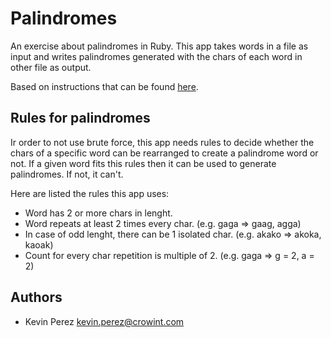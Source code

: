 Palindromes
===================

An exercise about palindromes in Ruby. This app takes words in a file as input and writes palindromes generated with the chars of each word in other file as output.

Based on instructions that can be found [here](https://gist.github.com/FerPerales/a210e65b729c342db7bf).

Rules for palindromes
---------------------
Ir order to not use brute force, this app needs rules to decide whether the chars of a specific word can be rearranged to create a palindrome word or not. If a given word fits this rules then it can be used to generate palindromes. If not, it can't.

Here are listed the rules this app uses:
* Word has 2 or more chars in lenght.
* Word repeats at least 2 times every char. (e.g. gaga => gaag, agga)
* In case of odd lenght, there can be 1 isolated char. (e.g. akako => akoka, kaoak)
* Count for every char repetition is multiple of 2. (e.g. gaga => g = 2, a = 2)

Authors
-------
* Kevin Perez [kevin.perez@crowint.com](mailto:kevin.perez@crowdint.com)